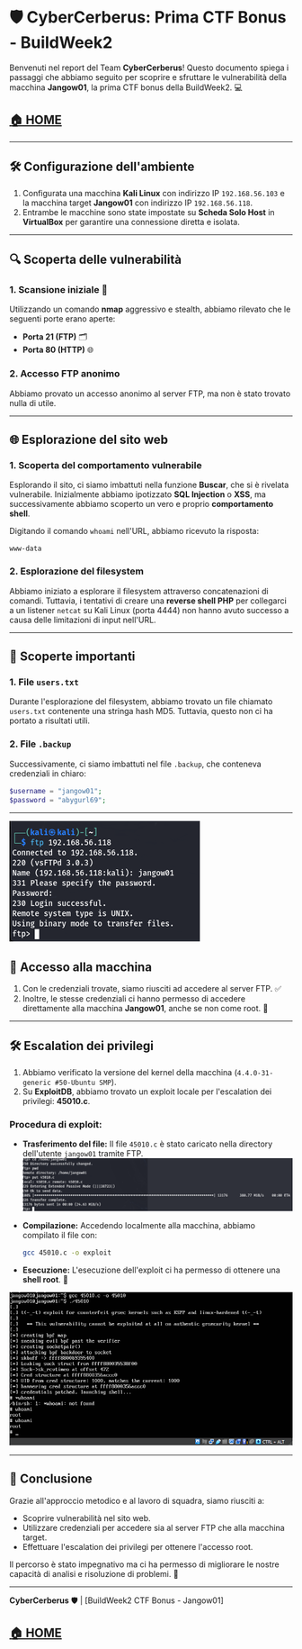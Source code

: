 
# 🛡️ CyberCerberus: Prima CTF Bonus - BuildWeek2

Benvenuti nel report del Team **CyberCerberus**! Questo documento spiega i passaggi che abbiamo seguito per scoprire e sfruttare le vulnerabilità della macchina **Jangow01**, la prima CTF bonus della BuildWeek2. 💻

## [🏠 HOME](./README.MD)

---

## 🛠️ Configurazione dell'ambiente

1. Configurata una macchina **Kali Linux** con indirizzo IP `192.168.56.103` e la macchina target **Jangow01** con indirizzo IP `192.168.56.118`.
2. Entrambe le macchine sono state impostate su **Scheda Solo Host** in **VirtualBox** per garantire una connessione diretta e isolata.

---

## 🔍 Scoperta delle vulnerabilità

### 1. Scansione iniziale 🔎
Utilizzando un comando **nmap** aggressivo e stealth, abbiamo rilevato che le seguenti porte erano aperte:
- **Porta 21 (FTP)** 🗂️
- **Porta 80 (HTTP)** 🌐

### 2. Accesso FTP anonimo
Abbiamo provato un accesso anonimo al server FTP, ma non è stato trovato nulla di utile.

---

## 🌐 Esplorazione del sito web

### 1. Scoperta del comportamento vulnerabile
Esplorando il sito, ci siamo imbattuti nella funzione **Buscar**, che si è rivelata vulnerabile. Inizialmente abbiamo ipotizzato **SQL Injection** o **XSS**, ma successivamente abbiamo scoperto un vero e proprio **comportamento shell**.

Digitando il comando `whoami` nell'URL, abbiamo ricevuto la risposta:
```
www-data
```

### 2. Esplorazione del filesystem
Abbiamo iniziato a esplorare il filesystem attraverso concatenazioni di comandi. Tuttavia, i tentativi di creare una **reverse shell PHP** per collegarci a un listener `netcat` su Kali Linux (porta 4444) non hanno avuto successo a causa delle limitazioni di input nell'URL.

---

## 📂 Scoperte importanti

### 1. File `users.txt`
Durante l'esplorazione del filesystem, abbiamo trovato un file chiamato `users.txt` contenente una stringa hash MD5. Tuttavia, questo non ci ha portato a risultati utili.

### 2. File `.backup`
Successivamente, ci siamo imbattuti nel file `.backup`, che conteneva credenziali in chiaro:
```php
$username = "jangow01";
$password = "abygurl69";
```

---

![FTP1](./Screenshots/CTF1FTP.png)

## 🔑 Accesso alla macchina

1. Con le credenziali trovate, siamo riusciti ad accedere al server FTP. ✅
2. Inoltre, le stesse credenziali ci hanno permesso di accedere direttamente alla macchina **Jangow01**, anche se non come root. 👤

---

## 🛠️ Escalation dei privilegi

1. Abbiamo verificato la versione del kernel della macchina (`4.4.0-31-generic #50-Ubuntu SMP`).
2. Su **ExploitDB**, abbiamo trovato un exploit locale per l'escalation dei privilegi: **45010.c**.

### Procedura di exploit:
- **Trasferimento del file:** Il file `45010.c` è stato caricato nella directory dell'utente `jangow01` tramite FTP.
![FTP2](./Screenshots/CTF1FTP2.png)

- **Compilazione:** Accedendo localmente alla macchina, abbiamo compilato il file con:
  ```bash
  gcc 45010.c -o exploit
  ```
- **Esecuzione:** L'esecuzione dell'exploit ci ha permesso di ottenere una **shell root**. 🎉

![FTP3](./Screenshots/CTF1ROOT.png)

---

## 📜 Conclusione

Grazie all'approccio metodico e al lavoro di squadra, siamo riusciti a:
- Scoprire vulnerabilità nel sito web.
- Utilizzare credenziali per accedere sia al server FTP che alla macchina target.
- Effettuare l'escalation dei privilegi per ottenere l'accesso root.

Il percorso è stato impegnativo ma ci ha permesso di migliorare le nostre capacità di analisi e risoluzione di problemi. 🚀

---

**CyberCerberus** 🛡️ | [BuildWeek2 CTF Bonus - Jangow01]

## [🏠 HOME](./README.MD)

